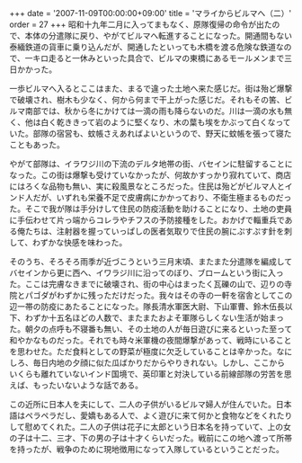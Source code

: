 +++
date = '2007-11-09T00:00:00+09:00'
title = 'マライからビルマへ（二）'
order = 27
+++
昭和十九年二月に入ってまもなく、原隊復帰の命令が出たので、本体の分遣隊に戻り、やがてビルマへ転進することになった。開通間もない泰緬鉄道の貨車に乗り込んだが、開通したといっても木橋を渡る危険な鉄道なので、一キロ走ると一休みといった具合で、ビルマの東橋にあるモールメンまで三日かかった。

一歩ビルマへ入るとここはまた、まるで違った土地へ来た感じだ。街は殆ど爆撃で破壊され、樹木も少なく、何から何まで干上がった感じだ。それもその筈、ビルマ南部では、秋から冬にかけては一滴の雨も降らないのだ。川は一滴の水も無く、他は白く乾ききって岩のように堅くなり、木の葉も埃をかぶって白くなっていた。部隊の宿営も、蚊帳さえあればよいというので、野天に蚊帳を張って寝たこともあった。

やがて部隊は、イラワジ川の下流のデルタ地帯の街、バセインに駐留することになった。この街は爆撃も受けていなかったが、何故かすっかり寂れていて、商店にはろくな品物も無い、実に殺風景なところだった。住民は殆どがビルマ人とインド人だが、いずれも栄養不足で皮膚病にかかっており、不衛生極まるものだった。そこで我が隊は手分けして住民の防疫活動を助けることになり、土地の吏員に手伝わせて片っ端からコレラやチフスの予防接種をした。おかげで輜重兵である俺たちは、注射器を握っていっぱしの医者気取りで住民の腕にぷすぷす針を刺して、わずかな快感を味わった。

そのうち、そろそろ雨季が近づこうという三月末頃、またまた分遣隊を編成してバセインから更に西へ、イワラジ川に沿ってのぼり、ブロームという街に入った。ここは完膚なきまでに破壊され、街の中心はまったく瓦礫の山で、辺りの寺院とパゴダがわずかに残っただけだった。我々はその寺の一軒を宿舎としてこの辺一帯の防疫にあたることになった。隊長清水軍医大尉、下山軍曹、鈴木伍長以下、わずか十五名ほどの人数で、またまたおよそ軍隊らしくない生活が始まった。朝夕の点呼も不寝番も無い、その土地の人が毎日遊びに来るといった至って和やかなものだった。それでも時々米軍機の夜間爆撃があって、戦時にいることを思わせた。ただ食料としての野菜が極度に欠乏していることは辛かった。なにしろ、毎日内地の夕顔に似た瓜ばかりだからやりきれない。しかし、ここからいくらも離れていないインド国境で、英印軍と対決している前線部隊の労苦を思えば、もったいないような話である。

この近所に日本人を夫にして、二人の子供がいるビルマ婦人が住んでいた。日本語はペラペラだし、愛嬌もある人で、よく遊びに来て何かと食物などをくれたりして慰めてくれた。二人の子供は花子に太郎という日本名を持っていて、上の女の子は十二、三才、下の男の子は十才くらいだった。戦前にこの地へ渡って所帯を持ったが、戦争のために現地徴用になって入隊しているということだった。
